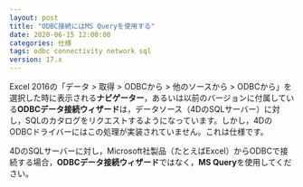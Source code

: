 ```yaml
---
layout: post
title: "ODBC接続にはMS Queryを使用する"
date: 2020-06-15 12:00:00
categories: 仕様
tags: odbc connectivity network sql
version: 17.x
---
```


Excel 2016の「データ > 取得 > ODBCから > 他のソースから > ODBCから」を選択した時に表示される**ナビゲーター**，あるいは以前のバージョンに付属している**ODBCデータ接続ウィザード**は，データソース（4DのSQLサーバー）に対し，SQLのカタログをリクエストするようになっています。しかし，4DのODBCドライバーにはこの処理が実装されていません。これは仕様です。

4DのSQLサーバーに対し，Microsoft社製品（たとえばExcel）からODBCで接続する場合，**ODBCデータ接続ウィザード**ではなく，**MS Query**を使用してください。
